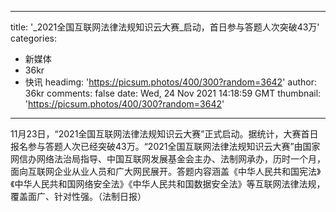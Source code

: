 
---
title: '_2021全国互联网法律法规知识云大赛_启动，首日参与答题人次突破43万'
categories: 
 - 新媒体
 - 36kr
 - 快讯
headimg: 'https://picsum.photos/400/300?random=3642'
author: 36kr
comments: false
date: Wed, 24 Nov 2021 14:18:59 GMT
thumbnail: 'https://picsum.photos/400/300?random=3642'
---

<div>   
11月23日，“2021全国互联网法律法规知识云大赛”正式启动。据统计，大赛首日报名参与答题人次已经突破43万。“2021全国互联网法律法规知识云大赛”由国家网信办网络法治局指导、中国互联网发展基金会主办、法制网承办，历时一个月，面向互联网企业从业人员和广大网民展开。答题内容涵盖《中华人民共和国宪法》《中华人民共和国网络安全法》《中华人民共和国数据安全法》等互联网法律法规，覆盖面广、针对性强。（法制日报）  
</div>
            